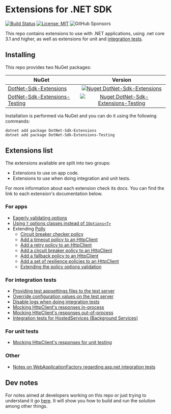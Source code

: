 # Extensions for .NET SDK

[![Build Status](https://github.com/edumserrano/dot-net-sdk-extensions/workflows/Publish%20Nuget%20packages/badge.svg)](https://github.com/edumserrano/dot-net-sdk-extensions/actions/workflows/nuget-publish.yml)
[![License: MIT](https://img.shields.io/badge/License-MIT-blue.svg)](./License)
![GitHub Sponsors](https://img.shields.io/github/sponsors/edumserrano)

This repo contains extensions to use with .NET applications, using .net core 3.1 and higher, as well as extensions for unit and [integration tests](https://docs.microsoft.com/en-us/aspnet/core/test/integration-tests?#introduction-to-integration-tests).

## Installing

This repo provides two NuGet packages:

| NuGet                   |      Version    |
|-------------------------|:---------------:|
| [DotNet-Sdk-Extensions](https://www.nuget.org/packages/DotNet-Sdk-Extensions) | [![Nuget DotNet-Sdk-Extensions](https://img.shields.io/nuget/v/DotNet-Sdk-Extensions)](https://www.nuget.org/packages/DotNet-Sdk-Extensions)
| [DotNet-Sdk-Extensions-Testing](https://www.nuget.org/packages/DotNet-Sdk-Extensions-Testing) | [![Nuget DotNet-Sdk-Extensions-Testing](https://img.shields.io/nuget/v/DotNet-Sdk-Extensions-Testing)](https://www.nuget.org/packages/DotNet-Sdk-Extensions-Testing)

Installation is performed via NuGet and you can do it using the following commands:

```
dotnet add package DotNet-Sdk-Extensions
dotnet add package DotNet-Sdk-Extensions-Testing
```

## Extensions list

The extensions available are split into two groups:

* Extensions to use on app code.
* Extensions to use when doing integration and unit tests.

For more information about each extension check its docs. You can find the link to each extension's documentation below.

### For apps

* [Eagerly validating options](/docs/configuration/options-eagerly-validation.md)
* [Using `T` options classes instead of `IOptions<T>`](/docs/configuration/options-without-IOptions.md)
* Extending [Polly](https://github.com/App-vNext/Polly)
  * [Circuit breaker checker policy](/docs/polly/circuit-breaker-checker-policy.md)
  * [Add a timeout policy to an HttpClient](/docs/polly/httpclient-with-timeout-policy.md)
  * [Add a retry policy to an HttpClient](/docs/polly/httpclient-with-retry-policy.md)
  * [Add a circuit breaker policy to an HttpClient](/docs/polly/httpclient-with-circuit-breaker-policy.md)
  * [Add a fallback policy to an HttpClient](/docs/polly/httpclient-with-fallback-policy.md)
  * [Add a set of resilience policies to an HttpClient](/docs/polly/httpclient-with-resilience-policies.md)
  * [Extending the policy options validation](/docs/polly/extending-policy-options-validation.md)

### For integration tests

* [Providing test appsettings files to the test server](/docs/integration-tests/configuring-webhost.md)
* [Override configuration values on the test server](/docs/integration-tests/override-configuration-value.md)
* [Disable logs when doing integration tests](/docs/integration-tests/disable-logs-integration-tests.md)
* [Mocking HttpClient's responses in-process](/docs/integration-tests/http-mocking-in-process.md)
* [Mocking HttpClient's responses out-of-process](/docs/integration-tests/http-mocking-out-of-process.md)
* [Integration tests for HostedServices (Background Services)](/docs/integration-tests/hosted-services.md)

### For unit tests

* [Mocking HttpClient's responses for unit testing](/docs/unit-tests/http-mocking-unit-tests.md)

### Other

* [Notes on WebApplicationFactory regarding asp.net integration tests](/docs/integration-tests/web-application-factory.md)

## Dev notes

For notes aimed at developers working on this repo or just trying to understand it go [here](/docs/dev-notes/dev-notes-main.md). It will show you how to build and run the solution among other things.
